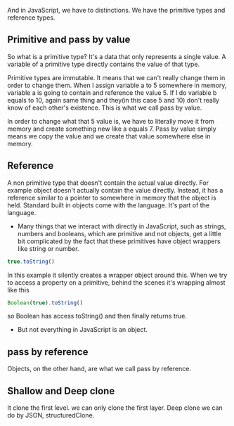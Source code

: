 
And in JavaScript, we have to distinctions.
We have the primitive types and reference types.

## Primitive and pass by value

So what is a primitive type?
It's a data that only represents a single value. A variable of a primitive type directly contains the value of that type.

Primitive types are immutable. It means that we can't really change them in order to change them.
When I assign variable a to 5 somewhere in memory, variable a is going to contain and reference the value 5.
If I do variable b equals to 10, again same thing and they(in this case 5 and 10) don't really know of each other's existence. This is what we call pass by value.

In order to change what that 5 value is, we have to literally move it from memory and create something new like a equals 7. 
Pass by value simply means we copy the value and we create that value somewhere else in memory.

## Reference 
A non primitive type that doesn't contain the actual value directly.
For example object doesn't actually contain the value directly. Instead, it has a reference similar to a pointer to somewhere in memory that the object is held.
Standard built in objects come with the language. It's part of the language.
- Many things that we interact with directly in JavaScript, such as strings, numbers and booleans, which are primitive and not objects, get a little bit complicated by the fact that these primitives have object wrappers like string or number.

```js
true.toString()
```
In this example it silently creates a wrapper object around this.
When we try to access a property on a primitive, behind the scenes it's wrapping almost like this
```js
Boolean(true).toString()
```
so Boolean has access toString() and then finally returns true.
- But not everything in JavaScript is an object.

## pass by reference
Objects, on the other hand, are what we call pass by reference.

## Shallow and Deep clone
It clone the first level. we can only clone the first layer. Deep clone we can do by JSON, structuredClone.